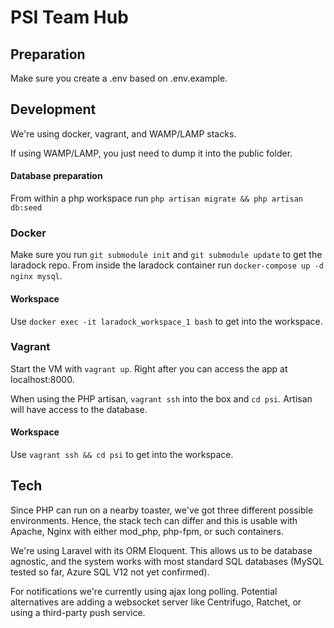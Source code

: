 # PSI Team Hub

## Preparation
Make sure you create a .env based on .env.example.

## Development
We're using docker, vagrant, and WAMP/LAMP stacks.

If using WAMP/LAMP, you just need to dump it into the public folder.

#### Database preparation
From within a php workspace run `php artisan migrate && php artisan db:seed`

### Docker
Make sure you run `git submodule init` and `git submodule update` to get the laradock repo.
From inside the laradock container run `docker-compose up -d nginx mysql`.

#### Workspace
Use `docker exec -it laradock_workspace_1 bash` to get into the workspace.

### Vagrant
Start the VM with `vagrant up`.
Right after you can access the app at localhost:8000.

When using the PHP artisan, `vagrant ssh` into the box and `cd psi`. Artisan
will have access to the database.

#### Workspace
Use `vagrant ssh && cd psi` to get into the workspace.

## Tech
Since PHP can run on a nearby toaster, we've got three different possible environments.
Hence, the stack tech can differ and this is usable with Apache, Nginx with either mod_php, php-fpm, or such containers.

We're using Laravel with its ORM Eloquent. This allows us to be database agnostic, and the system works with most
standard SQL databases (MySQL tested so far, Azure SQL V12 not yet confirmed).

For notifications we're currently using ajax long polling. Potential alternatives are adding a websocket server like
Centrifugo, Ratchet, or using a third-party push service.

